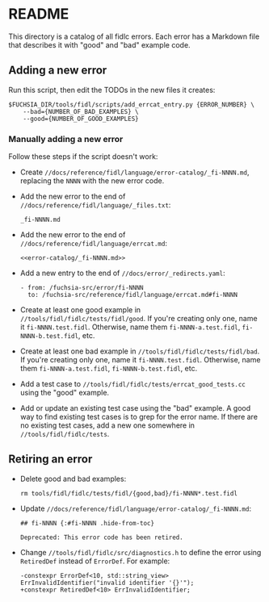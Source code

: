 # README

This directory is a catalog of all fidlc errors. Each error has a Markdown file
that describes it with "good" and "bad" example code.

## Adding a new error

Run this script, then edit the TODOs in the new files it creates:

    $FUCHSIA_DIR/tools/fidl/scripts/add_errcat_entry.py {ERROR_NUMBER} \
        --bad={NUMBER_OF_BAD_EXAMPLES} \
        --good={NUMBER_OF_GOOD_EXAMPLES}

### Manually adding a new error

Follow these steps if the script doesn't work:

- Create `//docs/reference/fidl/language/error-catalog/_fi-NNNN.md`, replacing
  the `NNNN` with the new error code.

- Add the new error to the end of `//docs/reference/fidl/language/_files.txt`:

      _fi-NNNN.md

- Add the new error to the end of `//docs/reference/fidl/language/errcat.md`:

      <<error-catalog/_fi-NNNN.md>>

- Add a new entry to the end of `//docs/error/_redirects.yaml`:

      - from: /fuchsia-src/error/fi-NNNN
        to: /fuchsia-src/reference/fidl/language/errcat.md#fi-NNNN

- Create at least one good example in `//tools/fidl/fidlc/tests/fidl/good`.
  If you're creating only one, name it `fi-NNNN.test.fidl`. Otherwise, name
  them `fi-NNNN-a.test.fidl`, `fi-NNNN-b.test.fidl`, etc.

- Create at least one bad example in `//tools/fidl/fidlc/tests/fidl/bad`.
  If you're creating only one, name it `fi-NNNN.test.fidl`. Otherwise, name
  them `fi-NNNN-a.test.fidl`, `fi-NNNN-b.test.fidl`, etc.

- Add a test case to `//tools/fidl/fidlc/tests/errcat_good_tests.cc` using the
  "good" example.

- Add or update an existing test case using the "bad" example. A good way to
  find existing test cases is to grep for the error name. If there are no
  existing test cases, add a new one somewhere in `//tools/fidl/fidlc/tests`.

## Retiring an error

- Delete good and bad examples:

      rm tools/fidl/fidlc/tests/fidl/{good,bad}/fi-NNNN*.test.fidl

- Update `//docs/reference/fidl/language/error-catalog/_fi-NNNN.md`:

      ## fi-NNNN {:#fi-NNNN .hide-from-toc}

      Deprecated: This error code has been retired.

- Change `//tools/fidl/fidlc/src/diagnostics.h` to define the error
  using `RetiredDef` instead of `ErrorDef`. For example:

      -constexpr ErrorDef<10, std::string_view> ErrInvalidIdentifier("invalid identifier '{}'");
      +constexpr RetiredDef<10> ErrInvalidIdentifier;
